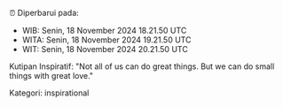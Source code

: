 ⏰ Diperbarui pada:
- WIB: Senin, 18 November 2024 18.21.50 UTC
- WITA: Senin, 18 November 2024 19.21.50 UTC
- WIT: Senin, 18 November 2024 20.21.50 UTC

Kutipan Inspiratif:
"Not all of us can do great things. But we can do small things with great love."


Kategori: inspirational

